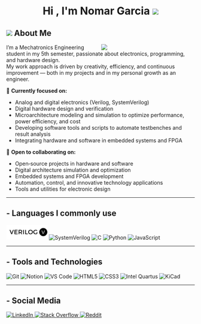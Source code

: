 <h1 align="center">Hi , I'm Nomar Garcia <img src="https://media.giphy.com/media/hvRJCLFzcasrR4ia7z/giphy.gif" width="35"></h1>

## <picture><img src="https://github.com/7oSkaaa/7oSkaaa/blob/main/Images/about_me.gif?raw=true" width=50px></picture> About Me

<picture> <img align="right" src="https://media.lordicon.com/icons/wired/gradient/2273-cpu.gif" width=250px></picture>

I’m a Mechatronics Engineering student in my 5th semester, passionate about electronics, programming, and hardware design.  
My work approach is driven by creativity, efficiency, and continuous improvement — both in my projects and in my personal growth as an engineer.

🔬 **Currently focused on:**
- Analog and digital electronics (Verilog, SystemVerilog)
- Digital hardware design and verification
- Microarchitecture modeling and simulation to optimize performance, power efficiency, and cost
- Developing software tools and scripts to automate testbenches and result analysis
- Integrating hardware and software in embedded systems and FPGA

🤝 **Open to collaborating on:**
- Open‑source projects in hardware and software
- Digital architecture simulation and optimization
- Embedded systems and FPGA development
- Automation, control, and innovative technology applications
- Tools and utilities for electronic design

---

## - Languages I commonly use  
<p align="left">
  <img src="https://raw.githubusercontent.com/Verilog-Solutions/.github/main/assets/verilog-logo.svg" alt="Verilog" height="40"/>
  <img src="https://blogs.sw.siemens.com/wp-content/uploads/sites/54/2020/07/SystemVerilog-.png" alt="SystemVerilog" height="40"/>
  <img src="https://img.shields.io/badge/c-%2300599C.svg?style=for-the-badge&logo=c&logoColor=white" alt="C"/>
  <img src="https://img.shields.io/badge/python-3670A0?style=for-the-badge&logo=python&logoColor=ffdd54" alt="Python"/>
  <img src="https://img.shields.io/badge/javascript-%23323330.svg?style=for-the-badge&logo=javascript&logoColor=%23F7DF1E" alt="JavaScript"/>
</p>

---

## - Tools and Technologies  
<p align="left">
  <img src="https://img.shields.io/badge/git-%23F05033.svg?style=for-the-badge&logo=git&logoColor=white" alt="Git"/>
  <img src="https://img.shields.io/badge/Notion-%23000000.svg?style=for-the-badge&logo=notion&logoColor=white" alt="Notion"/>
  <img src="https://img.shields.io/badge/Visual%20Studio%20Code-0078d7.svg?style=for-the-badge&logo=visual-studio-code&logoColor=white" alt="VS Code"/>
  <img src="https://img.shields.io/badge/html5-%23E34F26.svg?style=for-the-badge&logo=html5&logoColor=white" alt="HTML5"/>
  <img src="https://img.shields.io/badge/css3-%231572B6.svg?style=for-the-badge&logo=css3&logoColor=white" alt="CSS3"/>
  <img src="https://e7.pngegg.com/pngimages/686/634/png-clipart-intel-logo-field-programmable-gate-array-altera-quartus-intel-blue-electronics.png" alt="Intel Quartus" height="40"/>
  <img src="https://upload.wikimedia.org/wikipedia/commons/5/59/KiCad-Logo.svg" alt="KiCad" height="40"/>
</p>

---

## - Social Media  
<p align="left">
  <a href="https://www.linkedin.com/in/jesus-nomar-garcia-gonzalez-99b406305/" target="_blank">
    <img src="https://img.shields.io/badge/linkedin-%230077B5.svg?style=for-the-badge&logo=linkedin&logoColor=white" alt="LinkedIn"/>
  </a>
  <a href="https://stackoverflow.com/users/tuusuario" target="_blank">
    <img src="https://img.shields.io/badge/-Stackoverflow-FE7A16?style=for-the-badge&logo=stack-overflow&logoColor=white" alt="Stack Overflow"/>
  </a>
  <a href="https://reddit.com/u/tuusuario" target="_blank">
    <img src="https://img.shields.io/badge/Reddit-FF4500?style=for-the-badge&logo=reddit&logoColor=white" alt="Reddit"/>
  </a>
</p>
